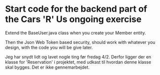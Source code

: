 # Start code for the backend part of the Cars 'R' Us ongoing exercise

Extend the BaseUser.java class when you create your Member entity. 

Then the Json Web Token based security, should work with whatever you design, with the code you will be give later.

Jeg har snydt lidt og lavet nogle ting før fredag 4/2. Derfor ligger der en klasse for 'Reservation' i projektet, 
med udkast til hvordan denne klasse skal bygges. Det er ikke gennemarbejdet. 